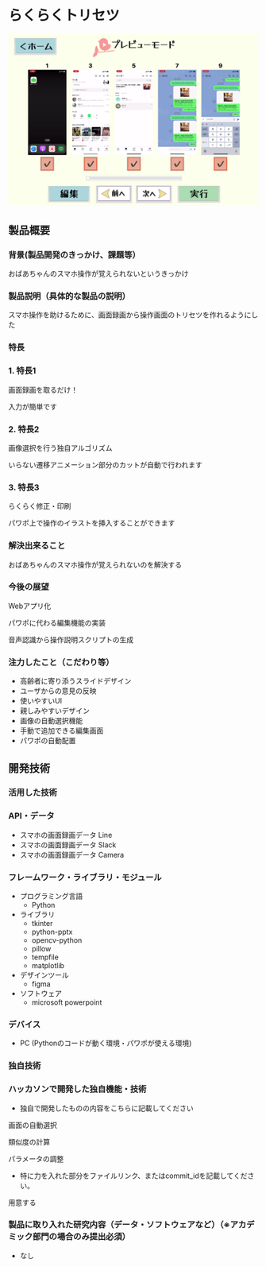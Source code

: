 # らくらくトリセツ

[![IMAGE ALT TEXT HERE](https://github.com/jphacks/C_2209/blob/master/%E3%82%B9%E3%82%AF%E3%83%AA%E3%83%BC%E3%83%B3%E3%82%B7%E3%83%A7%E3%83%83%E3%83%88%202022-10-22%2013.49.44.png)](https://youtu.be/2LpVG8CyQm4)


## 製品概要

### 背景(製品開発のきっかけ、課題等）

おばあちゃんのスマホ操作が覚えられないというきっかけ

### 製品説明（具体的な製品の説明）

スマホ操作を助けるために、画面録画から操作画面のトリセツを作れるようにした

### 特長

### 1. 特長1

画面録画を取るだけ！

入力が簡単です

### 2. 特長2

画像選択を行う独自アルゴリズム

いらない遷移アニメーション部分のカットが自動で行われます

### 3. 特長3

らくらく修正・印刷

パワポ上で操作のイラストを挿入することができます

### 解決出来ること

おばあちゃんのスマホ操作が覚えられないのを解決する

### 今後の展望

Webアプリ化

パワポに代わる編集機能の実装

音声認識から操作説明スクリプトの生成

### 注力したこと（こだわり等）

- 高齢者に寄り添うスライドデザイン
- ユーザからの意見の反映
- 使いやすいUI
- 親しみやすいデザイン
- 画像の自動選択機能
- 手動で追加できる編集画面
- パワポの自動配置

## 開発技術

### 活用した技術

### API・データ

- スマホの画面録画データ Line
- スマホの画面録画データ Slack
- スマホの画面録画データ Camera

### フレームワーク・ライブラリ・モジュール

- プログラミング言語
    - Python
- ライブラリ
    - tkinter
    - python-pptx
    - opencv-python
    - pillow
    - tempfile
    - matplotlib
- デザインツール
    - figma
- ソフトウェア
    - microsoft powerpoint

### デバイス

- PC (Pythonのコードが動く環境・パワポが使える環境)

### 独自技術

### ハッカソンで開発した独自機能・技術

- 独自で開発したものの内容をこちらに記載してください

画面の自動選択

類似度の計算

パラメータの調整

- 特に力を入れた部分をファイルリンク、またはcommit_idを記載してください。

用意する

### 製品に取り入れた研究内容（データ・ソフトウェアなど）（※アカデミック部門の場合のみ提出必須）

- なし
